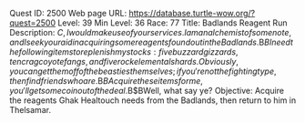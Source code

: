 Quest ID: 2500
Web page URL: https://database.turtle-wow.org/?quest=2500
Level: 39
Min Level: 36
Race: 77
Title: Badlands Reagent Run
Description: $C, I would make use of your services.I am an alchemist of some note, and I seek your aid in acquiring some reagents found out in the Badlands.$B$BI need the following items to replenish my stocks: five buzzard gizzards, ten crag coyote fangs, and five rock elemental shards.Obviously, you can get them off of the beasties themselves; if you're not the fighting type, then find friends who are.$B$BAcquire these items for me, you'll get some coin out of the deal.$B$BWell, what say ye?
Objective: Acquire the reagents Ghak Healtouch needs from the Badlands, then return to him in Thelsamar.
